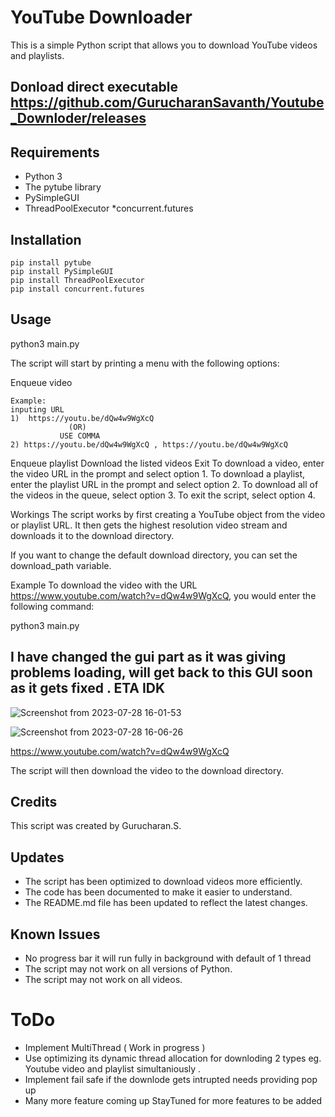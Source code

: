 # YouTube Downloader

This is a simple Python script that allows you to download YouTube videos and playlists.
## Donload direct executable  https://github.com/GurucharanSavanth/Youtube_Downloder/releases
## Requirements

* Python 3
* The pytube library
* PySimpleGUI
* ThreadPoolExecutor
*concurrent.futures

## Installation
```
pip install pytube
pip install PySimpleGUI
pip install ThreadPoolExecutor
pip install concurrent.futures
```


## Usage

python3 main.py

The script will start by printing a menu with the following options:

Enqueue video
```
Example: 
inputing URL 
1)  https://youtu.be/dQw4w9WgXcQ
             (OR)
           USE COMMA 
2) https://youtu.be/dQw4w9WgXcQ , https://youtu.be/dQw4w9WgXcQ
```
Enqueue playlist
Download the listed videos
Exit
To download a video, enter the video URL in the prompt and select option 1. To download a playlist, enter the playlist URL in the prompt and select option 2. To download all of the videos in the queue, select option 3. To exit the script, select option 4.

Workings
The script works by first creating a YouTube object from the video or playlist URL. It then gets the highest resolution video stream and downloads it to the download directory.

If you want to change the default download directory, you can set the download_path variable.

Example
To download the video with the URL https://www.youtube.com/watch?v=dQw4w9WgXcQ, you would enter the following command:

python3 main.py

## I have changed the gui part as it was giving problems loading, will get back to this GUI soon as it gets fixed . ETA IDK
![Screenshot from 2023-07-28 16-01-53](https://github.com/GurucharanSavanth/Youtube_Downloder/assets/70633240/813118ed-445e-4659-b471-c82ac15d1f6b)

![Screenshot from 2023-07-28 16-06-26](https://github.com/GurucharanSavanth/Youtube_Downloder/assets/70633240/f97b2586-3ed0-4d07-9d98-8241fe2639ca)

https://www.youtube.com/watch?v=dQw4w9WgXcQ


The script will then download the video to the download directory.

## Credits

This script was created by Gurucharan.S.


## Updates

* The script has been optimized to download videos more efficiently.
* The code has been documented to make it easier to understand.
* The README.md file has been updated to reflect the latest changes.

## Known Issues
* No progress bar it will run fully in background with default of 1 thread
* The script may not work on all versions of Python.
* The script may not work on all videos.

# ToDo
* Implement MultiThread ( Work in progress )
* Use optimizing its dynamic thread allocation for downloding 2 types eg. Youtube video and playlist simultaniously .
* Implement fail safe if the downlode gets intrupted needs providing pop up
* Many more feature coming up StayTuned for more features to be added





